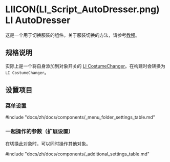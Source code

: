 # LIICON(LI_Script_AutoDresser.png) LI AutoDresser

这是一个用于切换服装的组件。关于服装切换的方法，请参考[教程](../../tutorial/costume)。

## 规格说明

实际上是一个将自身添加到对象开关的 [LI CostumeChanger](costumechanger)。在构建时会转换为 `LI CostumeChanger`。

## 设置项目

### 菜单设置

#include "docs/zh/docs/components/_menu_folder_settings_table.md"

### 一起操作的参数（扩展设置）

在切换此对象时，可以同时操作其他对象。

#include "docs/zh/docs/components/_additional_settings_table.md" 